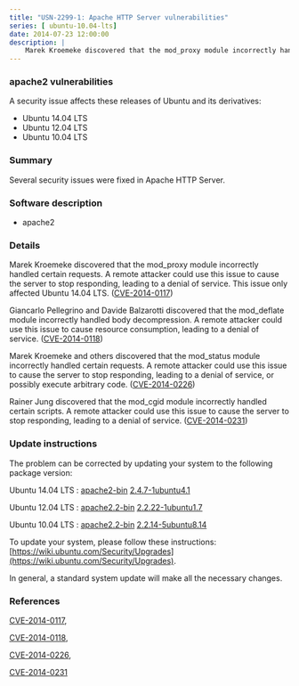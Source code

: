 ```yaml
---
title: "USN-2299-1: Apache HTTP Server vulnerabilities"
series: [ ubuntu-10.04-lts]
date: 2014-07-23 12:00:00
description: |
    Marek Kroemeke discovered that the mod_proxy module incorrectly handled certain requests. A remote attacker could use this issue to cause the server to stop responding, leading to a denial of service. This issue only affected Ubuntu 14.04 LTS. ([CVE-2014-0117](http://people.ubuntu.com/~ubuntu-security/cve/CVE-2014-0117))
--- 
```

 
 


### apache2 vulnerabilities

A security issue affects these releases of Ubuntu and its derivatives:

* Ubuntu 14.04 LTS
* Ubuntu 12.04 LTS
* Ubuntu 10.04 LTS

### Summary

Several security issues were fixed in Apache HTTP Server. 

### Software description

* apache2 

### Details

Marek Kroemeke discovered that the mod_proxy module incorrectly handled certain requests. A remote attacker could use this issue to cause the server to stop responding, leading to a denial of service. This issue only affected Ubuntu 14.04 LTS. ([CVE-2014-0117](http://people.ubuntu.com/~ubuntu-security/cve/CVE-2014-0117))

Giancarlo Pellegrino and Davide Balzarotti discovered that the mod_deflate module incorrectly handled body decompression. A remote attacker could use this issue to cause resource consumption, leading to a denial of service. ([CVE-2014-0118](http://people.ubuntu.com/~ubuntu-security/cve/CVE-2014-0118))

Marek Kroemeke and others discovered that the mod_status module incorrectly handled certain requests. A remote attacker could use this issue to cause the server to stop responding, leading to a denial of service, or possibly execute arbitrary code. ([CVE-2014-0226](http://people.ubuntu.com/~ubuntu-security/cve/CVE-2014-0226))

Rainer Jung discovered that the mod_cgid module incorrectly handled certain scripts. A remote attacker could use this issue to cause the server to stop responding, leading to a denial of service. ([CVE-2014-0231](http://people.ubuntu.com/~ubuntu-security/cve/CVE-2014-0231)) 

### Update instructions

The problem can be corrected by updating your system to the following package version:

Ubuntu 14.04 LTS
 : [apache2-bin](https://launchpad.net/ubuntu/+source/apache2) <span> [2.4.7-1ubuntu4.1](https://launchpad.net/ubuntu/+source/apache2/2.4.7-1ubuntu4.1) </span> 

Ubuntu 12.04 LTS
 : [apache2.2-bin](https://launchpad.net/ubuntu/+source/apache2) <span> [2.2.22-1ubuntu1.7](https://launchpad.net/ubuntu/+source/apache2/2.2.22-1ubuntu1.7) </span> 

Ubuntu 10.04 LTS
 : [apache2.2-bin](https://launchpad.net/ubuntu/+source/apache2) <span> [2.2.14-5ubuntu8.14](https://launchpad.net/ubuntu/+source/apache2/2.2.14-5ubuntu8.14) </span> 

To update your system, please follow these instructions: [https://wiki.ubuntu.com/Security/Upgrades](https://wiki.ubuntu.com/Security/Upgrades).

In general, a standard system update will make all the necessary changes. 

### References

 
 [CVE-2014-0117](http://people.ubuntu.com/~ubuntu-security/cve/CVE-2014-0117), 

 [CVE-2014-0118](http://people.ubuntu.com/~ubuntu-security/cve/CVE-2014-0118), 

 [CVE-2014-0226](http://people.ubuntu.com/~ubuntu-security/cve/CVE-2014-0226), 

 [CVE-2014-0231](http://people.ubuntu.com/~ubuntu-security/cve/CVE-2014-0231)
 


